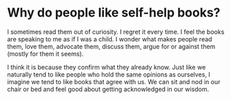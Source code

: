 # Why do people like self-help books?

I sometimes read them out of curiosity. I regret it every time. I feel the books are speaking to me as if I was a child. I wonder what makes people read them, love them, advocate them, discuss them, argue for or against them (mostly for them it seems).

I think it is because they confirm what they already know. Just like we naturally tend to like people who hold the same opinions as ourselves, I imagine we tend to like books that agree with us. We can sit and nod in our chair or bed and feel good about getting acknowledged in our wisdom.
